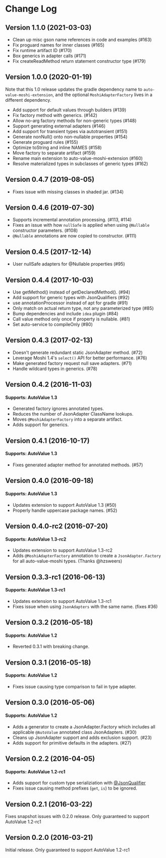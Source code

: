 # Change Log

## Version 1.1.0 (2021-03-03)

* Clean up misc gson name references in code and examples (#163)
* Fix proguard names for inner classes (#165)
* Fix runtime artifact ID (#170)
* Box generics in adapter calls (#171)
* Fix createReadMethod return statement constructor type (#179)

## Version 1.0.0 (2020-01-19)

Note that this 1.0 release updates the gradle dependency name to `auto-value-moshi-extension`, and the optional `MoshiAdapterFactory` lives in a different dependency.

* Add support for default values through builders (#139)
* Fix factory method with generics. (#142)
* Allow no-arg factory methods for non-generic types (#148)
* Support generating external adapters (#146)
* Add support for transient types via autotransient (#151)
* Generate nonNull() onto non-nullable properties (#154)
* Generate proguard rules (#155)
* Optimize toString and inline NAMES (#158)
* Move factory to separate artifact (#159)
* Rename main extension to auto-value-moshi-extension (#160)
* Resolve materialized types in subclasses of generic types (#162)

## Version 0.4.7 (2019-08-05)

* Fixes issue with missing classes in shaded jar. (#134)

## Version 0.4.6 (2019-07-30)

* Supports incremental annotation processing. (#113, #114)
* Fixes an issue with how `nullSafe` is applied when using `@Nullable` constructor parameters. (#108)
* `@Nullable` annotations are now copied to constructor. (#111)

## Version 0.4.5 (2017-12-14)

* User nullSafe adapters for @Nullable properties (#95)

## Version 0.4.4 (2017-10-03)

* Use getMethod() instead of getDeclaredMethod(). (#94)
* Add support for generic types with JsonQualifiers (#92)
* use annotationProcessor instead of apt for gradle (#91)
* Only match on actual return type, not any parameterized type (#85)
* Bump dependencies and include `idea` plugin (#84)
* Call value method only once if property is nullable. (#81)
* Set auto-service to compileOnly (#80)

## Version 0.4.3 (2017-02-13)

* Doesn't generate redundant static JsonAdapter method. (#72)
* Leverage Moshi 1.4's `select()` API for better performance. (#76)
* Make generated factory request null save adapters. (#71)
* Handle wildcard types in generics. (#78)

## Version 0.4.2 (2016-11-03)

#### Supports: AutoValue 1.3

* Generated factory ignores annotated types.
* Reduces the number of JsonAdapter ClassName lookups.
* Moves `@MoshiAdapterFactory` into a separate artifact.
* Adds support for generics.

## Version 0.4.1 (2016-10-17)

#### Supports: AutoValue 1.3

* Fixes generated adapter method for annotated methods. (#57)

## Version 0.4.0 (2016-09-18)

#### Supports: AutoValue 1.3

* Updates extension to support AutoValue 1.3 (#50)
* Properly handle uppercase package names. (#52)

## Version 0.4.0-rc2 (2016-07-20)

#### Supports: AutoValue 1.3-rc2

* Updates extension to support AutoValue 1.3-rc2
* Adds `@MoshiAdapterFactory` annotation to create a `JsonAdapter.Factory` for all auto-value-moshi types. (Thanks @hzsweers)

## Version 0.3.3-rc1 (2016-06-13)

#### Supports: AutoValue 1.3-rc1

* Updates extension to support AutoValue 1.3-rc1
* Fixes issue when using `JsonAdapters` with the same name. (fixes #36)

## Version 0.3.2 (2016-05-18)

#### Supports: AutoValue 1.2

* Reverted 0.3.1 with breaking change.

## Version 0.3.1 (2016-05-18)

#### Supports: AutoValue 1.2

* Fixes issue causing type comparison to fail in type adapter. 

## Version 0.3.0 (2016-05-06)

#### Supports: AutoValue 1.2

* Adds a generator to create a JsonAdapter.Factory which includes all applicable `@AutoValue` annotated class JsonAdapters. (#30)
* Cleans up JsonAdapter support and adds exclusion support. (#23)
* Adds support for primitive defaults in the adapters. (#27)

## Version 0.2.2 (2016-04-05)

#### Supports: AutoValue 1.2-rc1

* Adds support for custom type serializiation with [@JsonQualifier](https://github.com/square/moshi#alternate-type-adapters-with-jsonqualifier)
* Fixes issue causing method prefixes (`get`, `is`) to be ignored.

## Version 0.2.1 (2016-03-22)

Fixes snapshot issues with 0.2.0 release. Only guaranteed to support AutoValue 1.2-rc1

## Version 0.2.0 (2016-03-21)

Initial release. Only guaranteed to support AutoValue 1.2-rc1
